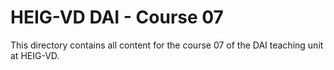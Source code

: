 # HEIG-VD DAI - Course 07

This directory contains all content for the course 07 of the DAI teaching unit
at HEIG-VD.

